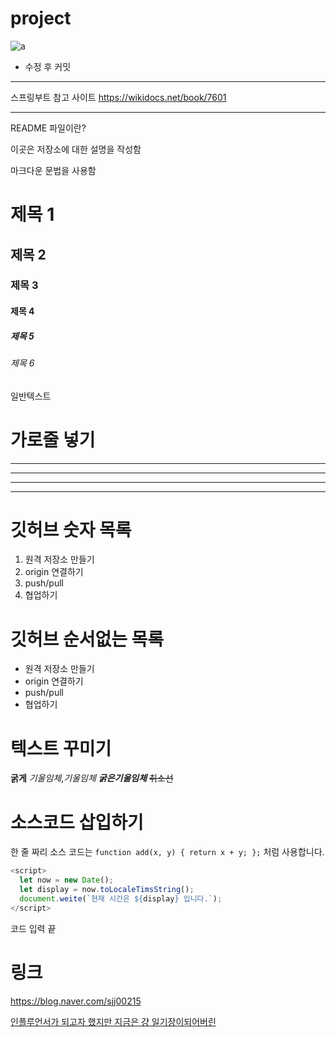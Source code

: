 # project
![a](https://github.com/user-attachments/assets/3159018f-b203-4065-9ea5-b0ab15a4fc42)
- 수정 후 커밋


---

스프링부트 참고 사이트
https://wikidocs.net/book/7601

---
README 파일이란?

이곳은 저장소에 대한 설명을 작성함

마크다운 문법을 사용함

# 제목 1

## 제목 2

### 제목 3

#### 제목 4

##### 제목 5

###### 제목 6

일반텍스트

# 가로줄 넣기

---

- - - - 

****

* * *

# 깃허브 숫자 목록 

1. 원격 저장소 만들기
2. origin 연결하기
3. push/pull
4. 협업하기

# 깃허브 순서없는 목록

- 원격 저장소 만들기
- origin 연결하기
- push/pull
- 협업하기

# 텍스트 꾸미기
**굵게** 
*기울임체*,_기울임체_ 
***굵은기울임체*** 
~~취소선~~ 

 
# 소스코드 삽입하기 


한 줄 짜리 소스 코드는 `function add(x, y) { return x + y; };` 처럼 사용합니다.

```Javascript
<script>
  let now = new Date();
  let display = now.toLocaleTimsString();
  document.weite(`현재 시간은 ${display} 입니다.`);
</script>
```

코드 입력 끝

# 링크

<https://blog.naver.com/sjj00215>

[인플루언서가 되고자 했지만 지금은 걍 일기장이되어버린](https://blog.naver.com/sjj00215)
